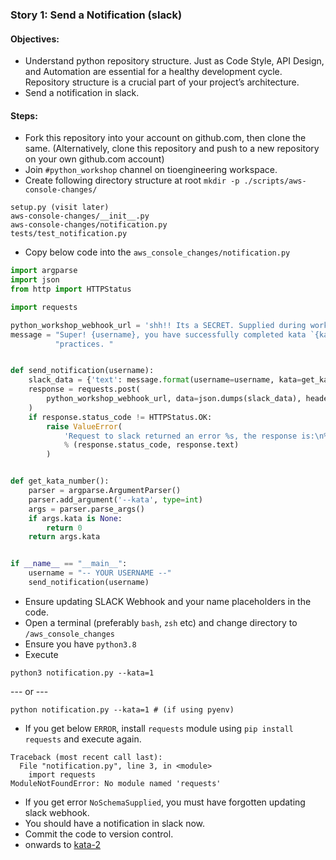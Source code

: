 
### Story 1: Send a Notification (slack)

#### Objectives:
- Understand python repository structure. Just as Code Style, API Design, and Automation are essential for a healthy 
  development cycle. Repository structure is a crucial part of your project’s architecture.
- Send a notification in slack. 

#### Steps:
- Fork this repository into your account on github.com, then clone the same. (Alternatively, clone this repository and push to a new repository on your own github.com account)
- Join `#python_workshop` channel on tioengineering workspace.
- Create following directory structure at root `mkdir -p ./scripts/aws-console-changes/`
```
setup.py (visit later)
aws-console-changes/__init__.py
aws-console-changes/notification.py
tests/test_notification.py
```
- Copy below code into the `aws_console_changes/notification.py`
```python
import argparse
import json
from http import HTTPStatus

import requests

python_workshop_webhook_url = 'shh!! Its a SECRET. Supplied during workshop.'  # python_workshop channel in TIOEngineering workspace.
message = "Super! {username}, you have successfully completed kata `{kata}` in your journey of learning python best " \
          "practices. "


def send_notification(username):
    slack_data = {'text': message.format(username=username, kata=get_kata_number())}
    response = requests.post(
        python_workshop_webhook_url, data=json.dumps(slack_data), headers={"Content-Type": "application/json"}
    )
    if response.status_code != HTTPStatus.OK:
        raise ValueError(
            'Request to slack returned an error %s, the response is:\n%s'
            % (response.status_code, response.text)
        )


def get_kata_number():
    parser = argparse.ArgumentParser()
    parser.add_argument('--kata', type=int)
    args = parser.parse_args()
    if args.kata is None:
        return 0
    return args.kata


if __name__ == "__main__":
    username = "-- YOUR USERNAME --"
    send_notification(username)
```
- Ensure updating SLACK Webhook and your name placeholders in the code.
- Open a terminal (preferably `bash`, `zsh` etc) and change directory to `/aws_console_changes`
- Ensure you have `python3.8`
- Execute
```shell
python3 notification.py --kata=1
```
--- or ---
```shell
python notification.py --kata=1 # (if using pyenv)
```
- If you get below `ERROR`, install `requests` module using `pip install requests` 
and execute again.
```
Traceback (most recent call last):
  File "notification.py", line 3, in <module>
    import requests
ModuleNotFoundError: No module named 'requests'
```
- If you get error `NoSchemaSupplied`, you must have forgotten updating slack webhook.
- You should have a notification in slack now.
- Commit the code to version control.
- onwards to [kata-2](../kata-2/HOW-TO.md)